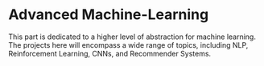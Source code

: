 # Advanced Machine-Learning

This part is dedicated to a higher level of abstraction for machine learning. The projects here will encompass a wide range of
topics, including NLP, Reinforcement Learning, CNNs, and Recommender Systems. 
